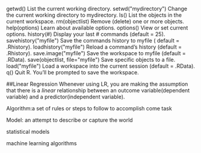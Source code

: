 

getwd() List the current working directory.
setwd("mydirectory") Change the current working directory to mydirectory.
ls() List the objects in the current workspace.
rm(objectlist) Remove (delete) one or more objects.
help(options) Learn about available options.
options() View or set current options.
history(#) Display your last # commands (default = 25).
savehistory("myfile") Save the commands history to myfile ( default =
.Rhistory).
loadhistory("myfile") Reload a command’s history (default = .Rhistory).
save.image("myfile") Save the workspace to myfile (default = .RData).
save(objectlist,
file="myfile") Save specific objects to a file.
load("myfile") Load a workspace into the current session (default =
.RData).
q() Quit R. You’ll be prompted to save the workspace.

##Linear Regression
Whenever using LR, you are making the assumption that there is a *linear*
relationship between an outcome variable(dependent variable) and a
predictor(independent variable).

Algorithm:a set of rules or steps to follow to accomplish come task

Model: an attempt to describe or capture the world

statistical models

machine learning algorithms
